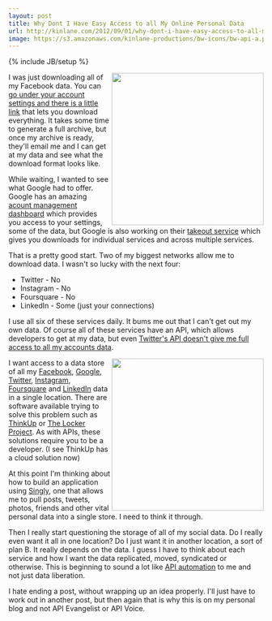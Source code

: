 ```yaml
---
layout: post
title: Why Dont I Have Easy Access to all My Online Personal Data
url: http://kinlane.com/2012/09/01/why-dont-i-have-easy-access-to-all-my-online-personal-data/
image: https://s3.amazonaws.com/kinlane-productions/bw-icons/bw-api-a.png
---
```

{% include JB/setup %}
<p>
     <img src="https://s3.amazonaws.com/kinlane-productions/facebook/Facebook+Download+Your+Archive.png" alt="" width="300" align="right" />
</p>
<p>
     I was just downloading all of my Facebook data. You can <a href="https://www.facebook.com/download">go under your account settings and there is a little link</a> that lets you download everything.  It takes some time to generate a full archive, but once my archive is ready, they'll email me and I can get at my data and see what the download format looks like.
</p>
<p>
     While waiting, I wanted to see what Google had to offer. Google has an amazing <a href="https://www.google.com/dashboard">acount management dashboard</a> which provides you access to your settings, some of the data, but Google is also working on their <a title="takeout service" href="https://www.google.com/takeout/">takeout service</a> which gives you downloads for individual services and across multiple services.
</p>
<p>
     That is a pretty good start. Two of my biggest networks allow me to download data. I wasn't so lucky with the next four:
</p>
<ul class="mainlist">
     <li>Twitter - No
     </li>
     <li>Instagram - No
     </li>
     <li>Foursquare - No
     </li>
     <li>LinkedIn - Some (just your connections)
     </li>
</ul>
<p>
     I use all six of these services daily. It bums me out that I can't get out my own data. Of course all of these services have an API, which allows developers to get at my data, but even <a title="Twitter’s API doesn’t give me full access to all my accounts data" href="http://apivoice.com/2012/06/29/twitter-continues-to-restrict-access-to-our-tweets/">Twitter's API doesn't give me full access to all my accounts data</a>.
</p>
<p>
     <img class="c1" src="https://s3.amazonaws.com/kinlane-productions/api-evangelist/ifthisthenthat/IFTTT-My-Recipes.png" alt="" width="300" align="right" />
</p>
<p>
     I want access to a data store of all my <a title="Facebook" href="https://www.singly.com/docs/facebook">Facebook</a>, <a title="Google" href="https://www.singly.com/docs/gcontacts">Google</a>, <a title="Twitter" href="https://www.singly.com/docs/twitter">Twitter</a>, <a title="Instagram" href="https://www.singly.com/docs/instagram">Instagram</a>, <a title="Foursquare" href="https://www.singly.com/docs/foursquare">Foursquare</a> and <a title="LinkedIn" href="https://www.singly.com/docs/linkedin">LinkedIn</a> data in a single location. There are software available trying to solve this problem such as <a title="ThinkUp" href="http://thinkupapp.com/">ThinkUp</a> or <a title="The Locker Project" href="http://lockerproject.org/">The Locker Project</a>. As with APIs, these solutions require you to be a developer. (I see ThinkUp has a cloud solution now)
</p>
<p>
     At this point I'm thinking about how to build an application using <a title="Singly" href="https://singly.com">Singly</a>, one that allows me to pull posts, tweets, photos, friends and other vital personal data into a single store.  I need to think it through.
</p>
<p>
     Then I really start questioning the storage of all of my social data. Do I really even want it all in one location? Do I just want it in another location, a sort of plan B. It really depends on the data. I guess I have to think about each service and how I want the data replicated, moved, syndicated or otherwise. This is beginning to sound a lot like <a title="API Automation" href="http://apievangelist.com/2012/08/21/api-automation-platforms/">API automation</a> to me and not just data liberation.
</p>
<p>
     I hate ending a post, without wrapping up an idea properly.  I'll just have to work out in another post, but then again that is why this is on my personal blog and not API Evangelist or API Voice.
</p>